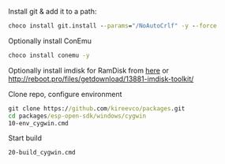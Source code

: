 Install git & add it to a path:

```cmd
choco install git.install --params="/NoAutoCrlf" -y --force
```

Optionally install ConEmu

```cmd
choco install conemu -y
```

Optionally install imdisk for RamDisk from [here](http://reboot.pro/files/download/284-imdisk-toolkit/) or http://reboot.pro/files/getdownload/13881-imdisk-toolkit/

Clone repo, configure environment
```cmd
git clone https://github.com/kireevco/packages.git
cd packages/esp-open-sdk/windows/cygwin
10-env_cygwin.cmd
```

Start build
```cmd
20-build_cygwin.cmd
```